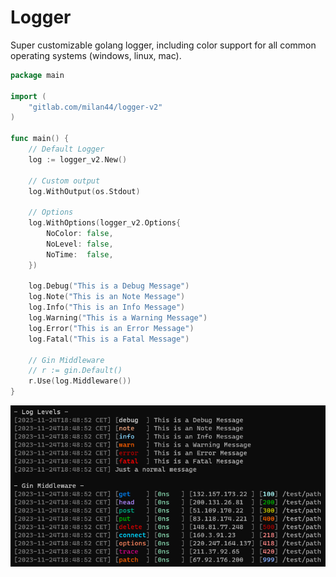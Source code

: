 # Logger

Super customizable golang logger, including color support for all common operating systems (windows, linux, mac).

```go
package main

import (
	"gitlab.com/milan44/logger-v2"
)

func main() {
    // Default Logger
    log := logger_v2.New()

    // Custom output
    log.WithOutput(os.Stdout)

    // Options
    log.WithOptions(logger_v2.Options{
        NoColor: false,
        NoLevel: false,
        NoTime:  false,
    })

    log.Debug("This is a Debug Message")
    log.Note("This is an Note Message")
    log.Info("This is an Info Message")
    log.Warning("This is a Warning Message")
    log.Error("This is an Error Message")
    log.Fatal("This is a Fatal Message")

    // Gin Middleware
    // r := gin.Default()
    r.Use(log.Middleware())
}
```

![test](.github/test.png)